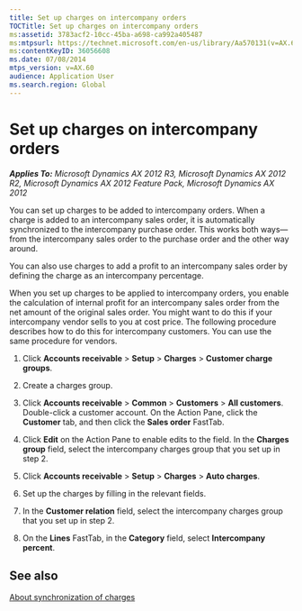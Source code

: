 ```yaml
---
title: Set up charges on intercompany orders
TOCTitle: Set up charges on intercompany orders
ms:assetid: 3783acf2-10cc-45ba-a698-ca992a405487
ms:mtpsurl: https://technet.microsoft.com/en-us/library/Aa570131(v=AX.60)
ms:contentKeyID: 36056608
ms.date: 07/08/2014
mtps_version: v=AX.60
audience: Application User
ms.search.region: Global
---
```


# Set up charges on intercompany orders 


_**Applies To:** Microsoft Dynamics AX 2012 R3, Microsoft Dynamics AX 2012 R2, Microsoft Dynamics AX 2012 Feature Pack, Microsoft Dynamics AX 2012_

You can set up charges to be added to intercompany orders. When a charge is added to an intercompany sales order, it is automatically synchronized to the intercompany purchase order. This works both ways—from the intercompany sales order to the purchase order and the other way around.

You can also use charges to add a profit to an intercompany sales order by defining the charge as an intercompany percentage.

When you set up charges to be applied to intercompany orders, you enable the calculation of internal profit for an intercompany sales order from the net amount of the original sales order. You might want to do this if your intercompany vendor sells to you at cost price. The following procedure describes how to do this for intercompany customers. You can use the same procedure for vendors.

1.  Click **Accounts receivable** \> **Setup** \> **Charges** \> **Customer charge groups**.

2.  Create a charges group.

3.  Click **Accounts receivable** \> **Common** \> **Customers** \> **All customers**. Double-click a customer account. On the Action Pane, click the **Customer** tab, and then click the **Sales order** FastTab.

4.  Click **Edit** on the Action Pane to enable edits to the field. In the **Charges group** field, select the intercompany charges group that you set up in step 2.

5.  Click **Accounts receivable** \> **Setup** \> **Charges** \> **Auto charges**.

6.  Set up the charges by filling in the relevant fields.

7.  In the **Customer relation** field, select the intercompany charges group that you set up in step 2.

8.  On the **Lines** FastTab, in the **Category** field, select **Intercompany percent**.

## See also

[About synchronization of charges](about-synchronization-of-charges.md)

  


